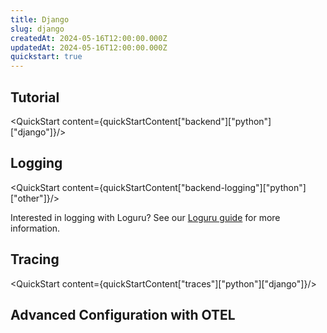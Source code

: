 ```yaml
---
title: Django
slug: django
createdAt: 2024-05-16T12:00:00.000Z
updatedAt: 2024-05-16T12:00:00.000Z
quickstart: true
---
```


## Tutorial

<QuickStart content={quickStartContent["backend"]["python"]["django"]}/>

## Logging

<QuickStart content={quickStartContent["backend-logging"]["python"]["other"]}/>

Interested in logging with Loguru? See our [Loguru guide](./9_libraries/loguru.md) for more information.

## Tracing

<QuickStart content={quickStartContent["traces"]["python"]["django"]}/>

## Advanced Configuration with OTEL